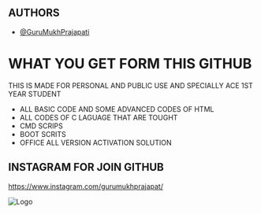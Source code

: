 
## AUTHORS

- [@GuruMukhPrajapati](https://github.com/GuruMukhPrajapati)


# WHAT YOU GET FORM THIS GITHUB

THIS IS MADE FOR PERSONAL AND PUBLIC USE AND SPECIALLY ACE 1ST YEAR STUDENT 
- ALL BASIC CODE  AND SOME ADVANCED CODES OF HTML
- ALL CODES OF C LAGUAGE THAT ARE TOUGHT
- CMD SCRIPS
- BOOT SCRITS
- OFFICE ALL VERSION ACTIVATION SOLUTION



## INSTAGRAM FOR JOIN GITHUB

https://www.instagram.com/gurumukhprajapat/


![Logo](https://www.linkpicture.com/q/git_1.png)

